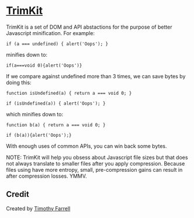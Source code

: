 # [TrimKit](https://gitlab.com/explorigin/trimkit)

TrimKit is a set of DOM and API abstactions for the purpose of better Javascript minification. For example:

    if (a === undefined) { alert('Oops'); }

minifies down to:

    if(a===void 0){alert('Oops')}

If we compare against undefined more than 3 times, we can save bytes by doing this:

    function isUndefined(a) { return a === void 0; }

    if (isUndefined(a)) { alert('Oops'); }

which minifies down to:

    function b(a) { return a === void 0; }

    if (b(a)){alert('Oops');}

With enough uses of common APIs, you can win back some bytes.

NOTE: TrimKit will help you obsess about Javascript file sizes but that does not always translate to smaller files after you apply compression. Because files using have more entropy, small, pre-compression gains can result in after compression losses. YMMV.

## Credit

Created by [Timothy Farrell](https://github.com/explorigin)
